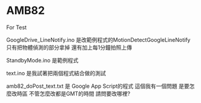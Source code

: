 # AMB82
For Test

GoogleDrive_LineNotify.ino 是改範例程式的MotionDetectGoogleLineNotify 只有把物體偵測的部分拿掉 還有加上每1分鐘拍照上傳

StandbyMode.ino 是範例程式

text.ino 是我試著把兩個程式結合做的測試

amb82_doPost_text.txt 是 Google App Script的程式 這個我有一個問題 是要怎麼改時區
不管怎麼改都是GMT的時間 請問要改哪裡?
